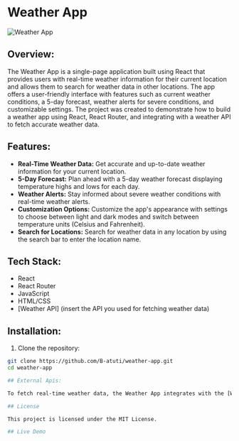 # Weather App

![Weather App](link-to-app-screenshot.png)

## Overview:

The Weather App is a single-page application built using React that provides users with real-time weather information for their current location and allows them to search for weather data in other locations. The app offers a user-friendly interface with features such as current weather conditions, a 5-day forecast, weather alerts for severe conditions, and customizable settings. The project was created to demonstrate how to build a weather app using React, React Router, and integrating with a weather API to fetch accurate weather data.

## Features:

- **Real-Time Weather Data:** Get accurate and up-to-date weather information for your current location.
- **5-Day Forecast:** Plan ahead with a 5-day weather forecast displaying temperature highs and lows for each day.
- **Weather Alerts:** Stay informed about severe weather conditions with real-time weather alerts.
- **Customization Options:** Customize the app's appearance with settings to choose between light and dark modes and switch between temperature units (Celsius and Fahrenheit).
- **Search for Locations:** Search for weather data in any location by using the search bar to enter the location name.

## Tech Stack:

- React
- React Router
- JavaScript
- HTML/CSS
- [Weather API] (insert the API you used for fetching weather data)

## Installation:

1. Clone the repository:

```bash
git clone https://github.com/B-atuti/weather-app.git
cd weather-app

## External Apis:

To fetch real-time weather data, the Weather App integrates with the [Weather API] (insert the API you used). You will need to obtain an API key and add it to the project for it to work correctly.

## License

This project is licensed under the MIT License.

## Live Demo

